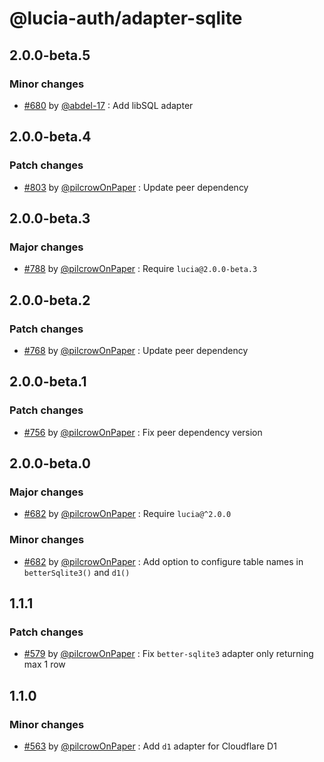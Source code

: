 # @lucia-auth/adapter-sqlite

## 2.0.0-beta.5

### Minor changes

- [#680](https://github.com/pilcrowOnPaper/lucia/pull/680) by [@abdel-17](https://github.com/abdel-17) : Add libSQL adapter

## 2.0.0-beta.4

### Patch changes

- [#803](https://github.com/pilcrowOnPaper/lucia/pull/803) by [@pilcrowOnPaper](https://github.com/pilcrowOnPaper) : Update peer dependency

## 2.0.0-beta.3

### Major changes

- [#788](https://github.com/pilcrowOnPaper/lucia/pull/790) by [@pilcrowOnPaper](https://github.com/pilcrowOnPaper) : Require `lucia@2.0.0-beta.3`

## 2.0.0-beta.2

### Patch changes

- [#768](https://github.com/pilcrowOnPaper/lucia/pull/768) by [@pilcrowOnPaper](https://github.com/pilcrowOnPaper) : Update peer dependency

## 2.0.0-beta.1

### Patch changes

- [#756](https://github.com/pilcrowOnPaper/lucia/pull/756) by [@pilcrowOnPaper](https://github.com/pilcrowOnPaper) : Fix peer dependency version

## 2.0.0-beta.0

### Major changes

- [#682](https://github.com/pilcrowOnPaper/lucia/pull/682) by [@pilcrowOnPaper](https://github.com/pilcrowOnPaper) : Require `lucia@^2.0.0`

### Minor changes

- [#682](https://github.com/pilcrowOnPaper/lucia/pull/682) by [@pilcrowOnPaper](https://github.com/pilcrowOnPaper) : Add option to configure table names in `betterSqlite3()` and `d1()`

## 1.1.1

### Patch changes

- [#579](https://github.com/pilcrowOnPaper/lucia/pull/579) by [@pilcrowOnPaper](https://github.com/pilcrowOnPaper) : Fix `better-sqlite3` adapter only returning max 1 row

## 1.1.0

### Minor changes

- [#563](https://github.com/pilcrowOnPaper/lucia/pull/563) by [@pilcrowOnPaper](https://github.com/pilcrowOnPaper) : Add `d1` adapter for Cloudflare D1
